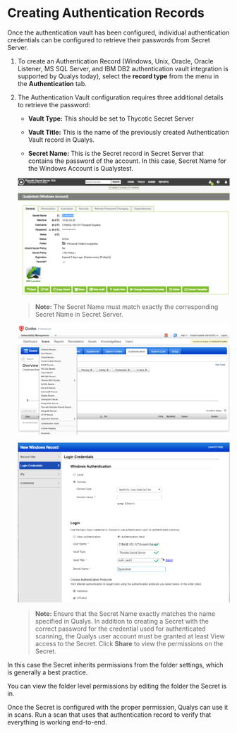 [title]: # (Creating Authentication Records)
[tags]: # (authentication)
[priority]: # (102)
# Creating Authentication Records

Once the authentication vault has been configured, individual authentication credentials can be configured to retrieve their passwords from Secret Server.

1. To create an Authentication Record (Windows, Unix, Oracle, Oracle Listener, MS SQL Server, and IBM DB2 authentication vault integration is supported by Qualys today), select the __record type__ from the menu in the __Authentication__ tab.

1. The Authentication Vault configuration requires three additional details to retrieve the password:

   * __Vault Type:__ This should be set to Thycotic Secret Server

   * __Vault Title:__ This is the name of the previously created Authentication Vault
record in Qualys.

   * __Secret Name:__ This is the Secret record in Secret Server that contains the password of the account. In this case, Secret Name for the Windows Account is Qualystest.

   ![Authentication Vault](images/04406781d2766cb12e6cd80295ddf720.png)

   >**Note:** The Secret Name must match exactly the corresponding Secret Name in Secret Server.

   ![Secret Name](images/5dba153bfbc183db8d3f1c76509bdc1f.png)

   ![Secret Name](images/ebba909256bbf9f102202f48d64b4b04.png)

   >**Note:** Ensure that the Secret Name exactly matches the name specified in Qualys. In addition to creating a Secret with the correct password for the credential used for authenticated scanning, the Qualys user account must be granted at least View access to the Secret. Click __Share__ to view the permissions on the Secret.

In this case the Secret inherits permissions from the folder settings, which is generally a best practice.

You can view the folder level permissions by editing the folder the Secret is in.

Once the Secret is configured with the proper permission, Qualys can use it in scans. Run a scan that uses that authentication record to verify that everything is working end-to-end.

